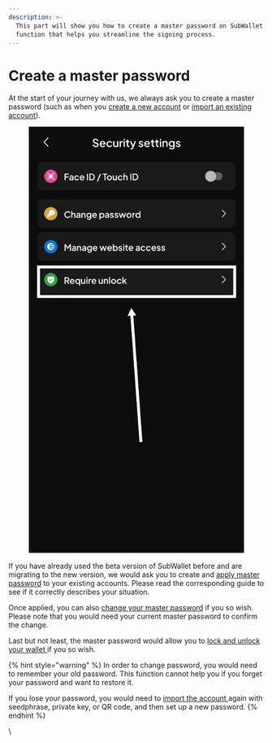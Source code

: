 ```yaml
---
description: >-
  This part will show you how to create a master password on SubWallet - The
  function that helps you streamline the signing process.
---
```


# Create a master password

At the start of your journey with us, we always ask you to create a master password (such as when you [create a new account](../../account-management/create-a-new-account.md) or [import an existing account](../../account-management/import-and-restore-an-account.md)).&#x20;

<figure><img src="../../../.gitbook/assets/image (279).png" alt=""><figcaption></figcaption></figure>

If you have already used the beta version of SubWallet before and are migrating to the new version, we would ask you to create and [apply master password](apply-master-password.md) to your existing accounts. Please read the corresponding guide to see if it correctly describes your situation.

Once applied, you can also [change your master password](change-master-password.md) if you so wish. Please note that you would need your current master password to confirm the change.&#x20;

Last but not least, the master password would allow you to [lock and unlock your wallet ](../lock-and-unlock-your-wallet.md)if you so wish.&#x20;

{% hint style="warning" %}
In order to change password, you would need to remember your old password. This function cannot help you if you forget your password and want to restore it.&#x20;

If you lose your password, you would need to [import the account ](../../account-management/import-and-restore-an-account.md)again with seedphrase, private key, or QR code, and then set up a new password.&#x20;
{% endhint %}

\
